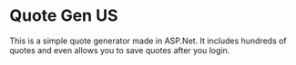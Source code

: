 # Quote Gen US
This is a simple quote generator made in ASP.Net. It includes hundreds of quotes and even allows you to save quotes after you login.
